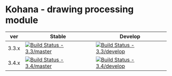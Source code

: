# Kohana - drawing processing module

| ver   | Stable                                                                                                                         | Develop                                                                                                                          |
|-------|--------------------------------------------------------------------------------------------------------------------------------|----------------------------------------------------------------------------------------------------------------------------------|
| 3.3.x | [![Build Status - 3.3/master](https://travis-ci.org/kohana/drawing.svg?branch=3.3%2Fmaster)](https://travis-ci.org/kohana/drawing) | [![Build Status - 3.3/develop](https://travis-ci.org/kohana/drawing.svg?branch=3.3%2Fdevelop)](https://travis-ci.org/kohana/drawing) |
| 3.4.x | [![Build Status - 3.4/master](https://travis-ci.org/kohana/drawing.svg?branch=3.4%2Fmaster)](https://travis-ci.org/kohana/drawing) | [![Build Status - 3.4/develop](https://travis-ci.org/kohana/drawing.svg?branch=3.4%2Fdevelop)](https://travis-ci.org/kohana/drawing) |